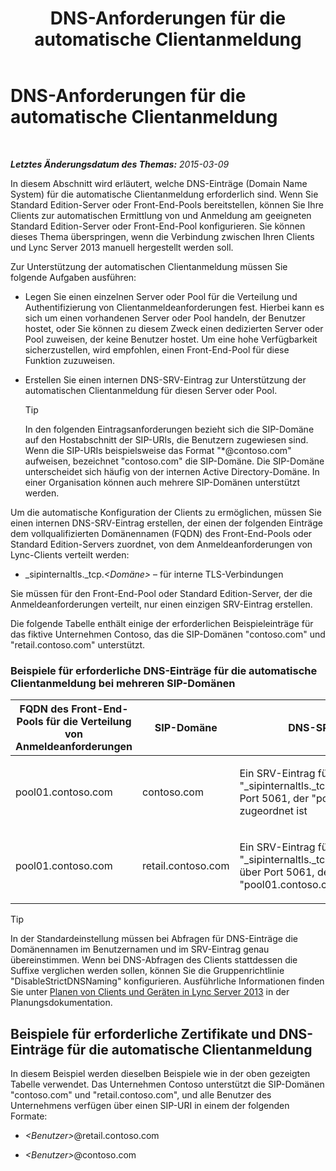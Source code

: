 ﻿---
title: DNS-Anforderungen für die automatische Clientanmeldung
TOCTitle: DNS-Anforderungen für die automatische Clientanmeldung
ms:assetid: 3bcd4bb3-a022-4ffa-b005-1a95ad2b1796
ms:mtpsurl: https://technet.microsoft.com/de-de/library/Gg425884(v=OCS.15)
ms:contentKeyID: 49293739
ms.date: 05/19/2016
mtps_version: v=OCS.15
ms.translationtype: HT
---

# DNS-Anforderungen für die automatische Clientanmeldung

 

_**Letztes Änderungsdatum des Themas:** 2015-03-09_

In diesem Abschnitt wird erläutert, welche DNS-Einträge (Domain Name System) für die automatische Clientanmeldung erforderlich sind. Wenn Sie Standard Edition-Server oder Front-End-Pools bereitstellen, können Sie Ihre Clients zur automatischen Ermittlung von und Anmeldung am geeigneten Standard Edition-Server oder Front-End-Pool konfigurieren. Sie können dieses Thema überspringen, wenn die Verbindung zwischen Ihren Clients und Lync Server 2013 manuell hergestellt werden soll.

Zur Unterstützung der automatischen Clientanmeldung müssen Sie folgende Aufgaben ausführen:

  - Legen Sie einen einzelnen Server oder Pool für die Verteilung und Authentifizierung von Clientanmeldeanforderungen fest. Hierbei kann es sich um einen vorhandenen Server oder Pool handeln, der Benutzer hostet, oder Sie können zu diesem Zweck einen dedizierten Server oder Pool zuweisen, der keine Benutzer hostet. Um eine hohe Verfügbarkeit sicherzustellen, wird empfohlen, einen Front-End-Pool für diese Funktion zuzuweisen.

  - Erstellen Sie einen internen DNS-SRV-Eintrag zur Unterstützung der automatischen Clientanmeldung für diesen Server oder Pool.
    

    > [!TIP]
    > In den folgenden Eintragsanforderungen bezieht sich die SIP-Domäne auf den Hostabschnitt der SIP-URIs, die Benutzern zugewiesen sind. Wenn die SIP-URIs beispielsweise das Format "*@contoso.com" aufweisen, bezeichnet "contoso.com" die SIP-Domäne. Die SIP-Domäne unterscheidet sich häufig von der internen Active Directory-Domäne. In einer Organisation können auch mehrere SIP-Domänen unterstützt werden.



Um die automatische Konfiguration der Clients zu ermöglichen, müssen Sie einen internen DNS-SRV-Eintrag erstellen, der einen der folgenden Einträge dem vollqualifizierten Domänennamen (FQDN) des Front-End-Pools oder Standard Edition-Servers zuordnet, von dem Anmeldeanforderungen von Lync-Clients verteilt werden:

  - \_sipinternaltls.\_tcp.*\<Domäne\>* – für interne TLS-Verbindungen

Sie müssen für den Front-End-Pool oder Standard Edition-Server, der die Anmeldeanforderungen verteilt, nur einen einzigen SRV-Eintrag erstellen.

Die folgende Tabelle enthält einige der erforderlichen Beispieleinträge für das fiktive Unternehmen Contoso, das die SIP-Domänen "contoso.com" und "retail.contoso.com" unterstützt.

### Beispiele für erforderliche DNS-Einträge für die automatische Clientanmeldung bei mehreren SIP-Domänen

<table>
<colgroup>
<col style="width: 33%" />
<col style="width: 33%" />
<col style="width: 33%" />
</colgroup>
<thead>
<tr class="header">
<th>FQDN des Front-End-Pools für die Verteilung von Anmeldeanforderungen</th>
<th>SIP-Domäne</th>
<th>DNS-SRV-Eintrag</th>
</tr>
</thead>
<tbody>
<tr class="odd">
<td><p>pool01.contoso.com</p></td>
<td><p>contoso.com</p></td>
<td><p>Ein SRV-Eintrag für die Domäne &quot;_sipinternaltls._tcp.contoso.com&quot; über Port 5061, der &quot;pool01.contoso.com&quot; zugeordnet ist</p></td>
</tr>
<tr class="even">
<td><p>pool01.contoso.com</p></td>
<td><p>retail.contoso.com</p></td>
<td><p>Ein SRV-Eintrag für die Domäne &quot;_sipinternaltls._tcp.retail.contoso.com&quot; über Port 5061, der &quot;pool01.contoso.com&quot; zugeordnet ist</p></td>
</tr>
</tbody>
</table>



> [!TIP]
> In der Standardeinstellung müssen bei Abfragen für DNS-Einträge die Domänennamen im Benutzernamen und im SRV-Eintrag genau übereinstimmen. Wenn bei DNS-Abfragen des Clients stattdessen die Suffixe verglichen werden sollen, können Sie die Gruppenrichtlinie "DisableStrictDNSNaming" konfigurieren. Ausführliche Informationen finden Sie unter <A href="lync-server-2013-planning-for-clients-and-devices.md">Planen von Clients und Geräten in Lync Server 2013</A> in der Planungsdokumentation.



## Beispiele für erforderliche Zertifikate und DNS-Einträge für die automatische Clientanmeldung

In diesem Beispiel werden dieselben Beispiele wie in der oben gezeigten Tabelle verwendet. Das Unternehmen Contoso unterstützt die SIP-Domänen "contoso.com" und "retail.contoso.com", und alle Benutzer des Unternehmens verfügen über einen SIP-URI in einem der folgenden Formate:

  - *\<Benutzer\>*@retail.contoso.com

  - *\<Benutzer\>*@contoso.com

